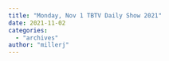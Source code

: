```yaml
---
title: "Monday, Nov 1 TBTV Daily Show 2021"
date: 2021-11-02
categories: 
  - "archives"
author: "millerj"
---
```



